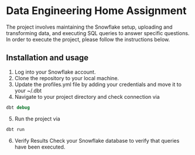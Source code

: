 # Data Engineering Home Assignment
The project involves maintaining the Snowflake setup, uploading and transforming data, and executing SQL queries to answer specific questions.
In order to execute the project, please follow the instructions below.

## Installation and usage
1. Log into your Snowflake account.
2. Clone the repository to your local machine.
3. Update the profiles.yml file by adding your credentials and move it to your ~/.dbt
4. Navigate to your project directory and check connection via
```sql
dbt debug
```
5. Run the project via
```sql
dbt run
```
6. Verify Results
Check your Snowflake database to verify that queries have been executed.
